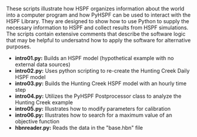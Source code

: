 These scripts illustrate how HSPF organizes information about the world into a computer program and how PyHSPF can be used to interact with the HSPF Library. They are designed to show how to use Python to supply the necessary information to HSPF and collect results from HSPF simulations. The scripts contain extensive comments that describe the software logic that may be helpful to undersatnd how to apply the software for alternative purposes.

- **intro01.py:** Builds an HSPF model (hypothetical example with no external data sources)
- **intro02.py:** Uses python scripting to re-create the Hunting Creek Daily HSPF model 
- **intro03.py:** Builds the Hunting Creek HSPF model with an hourly time step
- **intro04.py:** Utilizes the PyHSPF Postprocessor class to analyze the Hunting Creek example
- **intro05.py:** Illustrates how to modify parameters for calibration
- **intro06.py:** Illustrates how to search for a maximum value of an objective function
- **hbnreader.py:** Reads the data in the "base.hbn" file
